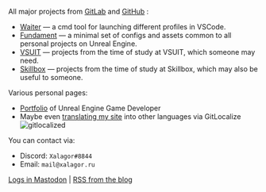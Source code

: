 All major projects from [GitLab] and [GitHub] :

- [Waiter] — a cmd tool for launching different profiles in VSCode.
- [Fundament] — a minimal set of configs and assets common to all personal projects on Unreal Engine.
- [VSUIT] — projects from the time of study at VSUIT, which someone may need.
- [Skillbox] — projects from the time of study at Skillbox, which may also be useful to someone.

Various personal pages:

- [Portfolio](portfolio.md) of Unreal Engine Game Developer
- Maybe even [translating my site](https://gitlocalize.com/repo/8169) into other languages via GitLocalize [](https://gitlocalize.com/repo/8169/whole_project?utm_source=badge)![gitlocalized](https://gitlocalize.com/repo/8169/whole_project/badge.svg)

You can contact via:

- Discord: `Xalagor#8844`
- Email: `mail@xalagor.ru`

<!-- Для верификации ссылки в профиле Mastodon нужно делать обратную ссылку с тегом rel="me" -->

<a rel="me" href="https://mastodon.gamedev.place/@xalagor">Logs in Mastodon</a> | [RSS from the blog](https://xalagor.github.io/docs/ru/index.xml)


[GitHub]: https://github.com/xalagor
[GitLab]: https://gitlab.com/xalagor
[Waiter]: https://github.com/xalagor/waiter
[Fundament]: https://gitlab.com/xalagor/fundament
[VSUIT]: https://gitlab.com/education-vsuet
[Skillbox]: https://gitlab.com/skillbox-xalagor